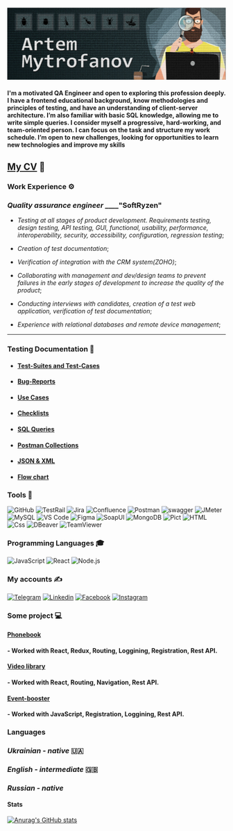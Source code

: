 [![Header](<https://github.com/mitrofin/mitrofin/blob/main/assets/%D0%B0%D0%B2%D0%B0%D1%82%D0%B0%D1%802%20(1).jpg>)](https://github.com/mitrofin)

#### I'm a motivated QA Engineer and open to exploring this profession deeply. I have a frontend educational background, know methodologies and principles of testing, and have an understanding of client-server architecture. I’m also familiar with basic SQL knowledge, allowing me to write simple queries. I consider myself a progressive, hard-working, and team-oriented person. I can focus on the task and structure my work schedule. I’m open to new challenges, looking for opportunities to learn new technologies and improve my skills

## [**My CV**](https://drive.google.com/file/d/1Wc48DnYJds0-T-bcyu95eRirDhq-ngXZ/view?usp=sharing) :scroll:

### Work Experience :gear:

### _Quality assurance engineer_ **\_\_\_\_**"SoftRyzen"

- _Testing at all stages of product development. Requirements testing, design testing, API testing, GUI, functional, usability, performance, interoperability, security, accessibility, configuration, regression testing_;

- _Creation of test documentation_;

- _Verification of integration with the CRM system(ZOHO)_;

- _Collaborating with management and dev/design teams to prevent failures in the early stages of development to increase the quality of the product_;

- _Conducting interviews with candidates, сreation of a test web application, verification of test documentation_;

- _Experience with relational databases and remote device management_;

---

### Testing Documentation :book:

- #### [Test-Suites and Test-Cases](https://github.com/mitrofin/Testing-documentation/blob/main/Wallet_TestCases%26TestRuns/Wallet_TestCases.pdf)
- #### [Bug-Reports](https://github.com/mitrofin/Testing-documentation/commit/7f025cdfbe21c0a77a31cde883e4c896df057425)
- #### [Use Cases](https://docs.google.com/document/d/1Lpr0M7IrLo925YISNkvp1Sd7lsYS31SFjqT9CbuMlLg/edit?usp=sharing)
- #### [Checklists](https://docs.google.com/document/d/1aegRnzTZD0Svpa8I0CEXA11PD7-7NwQF6iW6_GFbrnQ/edit?usp=sharing)
- #### [SQL Queries](https://github.com/mitrofin/Testing-documentation/commit/94141c27b70b3632fc40622cdf419946ce39d7f7)
- #### [Postman Collections](https://github.com/mitrofin/Testing-documentation/commit/1818214d4ec623eda1d87cfe93e48af1ca9b58eb)
- #### [JSON & XML](https://github.com/mitrofin/Testing-documentation/commit/a372ee1c8ded8669b852cb92ba7e15c78dbdd9ac)
- #### [Flow chart](https://github.com/mitrofin/Testing-documentation/commit/d20fc66a715bb2fe404bb20e7ae935141afaa4ab)

### Tools :toolbox:

![GitHub](https://img.shields.io/badge/-GitHub-black?style=for-the-badge&logo=github)
![TestRail](https://img.shields.io/badge/-TestRail-black?style=for-the-badge&logo=TestRail)
![Jira](https://img.shields.io/badge/-jira-black?style=for-the-badge&logo=jira&logoColor=097CDB)
![Confluence](https://img.shields.io/badge/-Confluence-black?style=for-the-badge&logo=Confluence&logoColor=097CDB)
![Postman](https://img.shields.io/badge/-postman-black?style=for-the-badge&logo=postman)
![swagger](https://img.shields.io/badge/-swagger-black?style=for-the-badge&logo=swagger)
![JMeter](https://img.shields.io/badge/-JMeter-black?style=for-the-badge&logo=JMeter)
![MySQL](https://img.shields.io/badge/-MySQL-black?style=for-the-badge&logo=MySQL)
![VS Code](https://img.shields.io/badge/-VSCode-black?style=for-the-badge&logo=VisualStudioCode&logoColor=097CDB)
![Figma](https://img.shields.io/badge/-Figma-black?style=for-the-badge&logo=Figma)
![SoapUI](https://img.shields.io/badge/-SoapUI-black?style=for-the-badge&logo=SoapUI)
![MongoDB](https://img.shields.io/badge/-MongoDB-black?style=for-the-badge&logo=MongoDB)
![Pict](https://img.shields.io/badge/-Pict-black?style=for-the-badge&logo=Pict)
![HTML](https://img.shields.io/badge/-HTML-black?style=for-the-badge&logo=HTML)
![Css](https://img.shields.io/badge/-Css-black?style=for-the-badge&logo=Css)
![DBeaver](https://img.shields.io/badge/-DBeaver-black?style=for-the-badge&logo=Dbeaver)
![TeamViewer](https://img.shields.io/badge/-TeamViewer-black?style=for-the-badge&logo=TeamViewer&logoColor=097CDB)

### Programming Languages :mortar_board:

![JavaScript](https://img.shields.io/badge/-JavaScript-black?style=for-the-badge&logo=JavaScript)
![React](https://img.shields.io/badge/-React-black?style=for-the-badge&logo=React)
![Node.js](https://img.shields.io/badge/-Node.js-black?style=for-the-badge&logo=Node.js)

### My accounts :writing_hand:

[![Telegram](https://img.shields.io/badge/-Telegram-black?style=for-the-badge&logo=Telegram)](https://t.me/Mitrofin)
[![Linkedin](https://img.shields.io/badge/-Linkedin-black?style=for-the-badge&logo=Linkedin)](https://www.linkedin.com/in/artem-mytrofanov/)
[![Facebook](https://img.shields.io/badge/-facebook-black?style=for-the-badge&logo=Facebook)](https://www.facebook.com/MytrofanovArtem)
[![Instagram](https://img.shields.io/badge/-Instagram-black?style=for-the-badge&logo=instagram)](https://www.instagram.com/artemmytrofanov/)

### Some project :computer:

#### [**Phonebook**](https://phonebook-use-hooks.netlify.app/)

#### - Worked with React, Redux, Routing, Loggining, Registration, Rest API.

#### [**Video library**](https://mitrofin-movie-api.netlify.app/)

#### - Worked with React, Routing, Navigation, Rest API.

#### [**Event-booster**](https://dmitriy-nikolaiev.github.io/goit-event-booster-project/)

#### - Worked with JavaScript, Registration, Loggining, Rest API.

### Languages

### _Ukrainian - native_ :ukraine:

### _English - intermediate_ :uk:

### _Russian - native_

#### Stats

[![Anurag's GitHub stats](https://github-readme-stats.vercel.app/api?username=mitrofin&show_icons=true&theme=tokyonight&hide=contribs)](https://github.com/anuraghazra/github-readme-stats)
